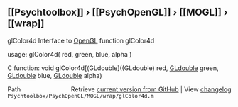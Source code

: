 ## [[Psychtoolbox]] &#8250; [[PsychOpenGL]] &#8250; [[MOGL]] &#8250; [[wrap]]

glColor4d  Interface to [OpenGL](OpenGL) function glColor4d  
  
usage:  glColor4d( red, green, blue, alpha )  
  
C function:  void glColor4d[(GLdouble]((GLdouble) red, [GLdouble](GLdouble) green, [GLdouble](GLdouble) blue, [GLdouble](GLdouble) alpha)  




<div class="code_header" style="text-align:right;">
  <span style="float:left;">Path&nbsp;&nbsp;</span> <span class="counter">Retrieve <a href=
  "https://raw.github.com/Psychtoolbox-3/Psychtoolbox-3/beta/Psychtoolbox/PsychOpenGL/MOGL/wrap/glColor4d.m">current version from GitHub</a> | View <a href=
  "https://github.com/Psychtoolbox-3/Psychtoolbox-3/commits/beta/Psychtoolbox/PsychOpenGL/MOGL/wrap/glColor4d.m">changelog</a></span>
</div>
<div class="code">
  <code>Psychtoolbox/PsychOpenGL/MOGL/wrap/glColor4d.m</code>
</div>


